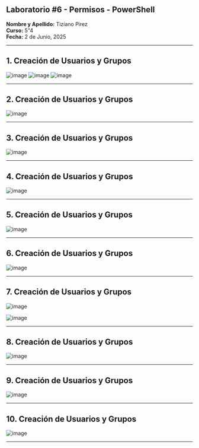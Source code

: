 ## **Laboratorio #6 - Permisos - PowerShell**

**Nombre y Apellido:** Tiziano Pirez  
**Curso:** 5"4  
**Fecha:** 2 de Junio, 2025  

---

## **1. Creación de Usuarios y Grupos**
![image](https://github.com/user-attachments/assets/3ba21b67-4b04-4d00-87af-e0caa6f015ec)
![image](https://github.com/user-attachments/assets/da7f104b-7afe-4dc5-8f63-e8dab2929c15)
![image](https://github.com/user-attachments/assets/8a889cc1-b662-4cde-9a71-a76e0c94feb0)

---

## **2. Creación de Usuarios y Grupos**

![image](https://github.com/user-attachments/assets/ca0e199c-3f48-46c7-87bc-8edb27fb4a5c)

---

## **3. Creación de Usuarios y Grupos**

![image](https://github.com/user-attachments/assets/78be71e7-c566-4268-bade-c4f510dd19ab)

---

## **4. Creación de Usuarios y Grupos**


![image](https://github.com/user-attachments/assets/1916cf9c-da04-44c0-8438-94e70f37a37c)

---

## **5. Creación de Usuarios y Grupos**

![image](https://github.com/user-attachments/assets/ed350716-4730-4eda-86de-78920e557963)

---

## **6. Creación de Usuarios y Grupos**

![image](https://github.com/user-attachments/assets/a04e3c92-1222-49e1-a078-7f22e77de170)

---

## **7. Creación de Usuarios y Grupos**

![image](https://github.com/user-attachments/assets/5c019ae3-2161-4305-a549-78b6e225292d)

![image](https://github.com/user-attachments/assets/8787d8fb-4b7b-4335-8f92-b9fba35b57db)

---

## **8. Creación de Usuarios y Grupos** 

![image](https://github.com/user-attachments/assets/fe4c79c2-5a2c-4eec-a94f-65ab0de580fc)

---

## **9. Creación de Usuarios y Grupos**

![image](https://github.com/user-attachments/assets/bea4c546-1ac0-4c70-85f2-5dbf9fea2181)

---

## **10. Creación de Usuarios y Grupos**

![image](https://github.com/user-attachments/assets/0f0a6519-84c1-4982-8601-21b8767f3ee5)

----




